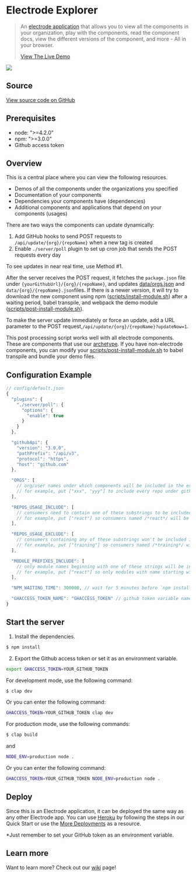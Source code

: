 # Electrode Explorer

> An [electrode application](https://github.com/electrode-io/electrode-explorer) that allows you to view all the components in your organization, play with the components, read the component docs, view the different versions of the component, and more - All in your browser.
>
> [View The Live Demo](https://electrode-explorer.herokuapp.com/)

![](http://www.electrode.io/img/electrode-explorer.png)

## Source

[View source code on GitHub](https://github.com/electrode-io/electrode-explorer)

## Prerequisites

-   node: ">=4.2.0"
-   npm: ">=3.0.0"
-   Github access token

## Overview

This is a central place where you can view the following resources.

-   Demos of all the components under the organizations you specified
-   Documentation of your components
-   Dependencies your components have (dependencies)
-   Additional components and applications that depend on your components (usages)

There are two ways the components can update dynamically:

1.  Add GitHub hooks to send POST requests to `/api/update/{org}/{repoName}` when a new tag is created
2.  Enable `./server/poll` plugin to set up cron job that sends the POST requests every day

To see updates in near real time, use Method #1.

After the server receives the POST request, it  fetches the `package.json` file under `{yourGithubUrl}/{org}/{repoName}`, and updates [data/orgs.json](https://github.com/electrode-io/electrode-explorer/blob/master/data/orgs.json) and `data/{org}/{repoName}.json`files. If there is a newer version, it will try to download the new component using npm ([scripts/install-module.sh](https://github.com/electrode-io/electrode-explorer/blob/master/scripts/install-module.sh)) after a waiting period, babel transpile, and webpack the demo module ([scripts/post-install-module.sh](https://github.com/electrode-io/electrode-explorer/blob/master/scripts/post-install-module.sh)).

To make the server update immediately or force an update, add a URL parameter to the POST request,`/api/update/{org}/{repoName}?updateNow=1`.

This post processing script works well with all electrode components. These are components that use our [archetype](https://github.com/electrode-io/electrode-archetype-react-component). If you have non-electrode components, you can modify your [scripts/post-install-module.sh](https://github.com/electrode-io/electrode-explorer/blob/master/scripts/post-install-module.sh) to babel transpile and bundle your demo files.

## Configuration Example

```js
// config/default.json
{
  "plugins": {
    "./server/poll": {
      "options": {
        "enable": true
      }
    }
  },

  "githubApi": {
    "version": "3.0.0",
    "pathPrefix": "/api/v3",
    "protocol": "https",
    "host": "github.com"
  },

  "ORGS": [
    // org/user names under which components will be included in the explorer
    // for example, put ["xxx", "yyy"] to include every repo under github.com/xxx and github.com/yyy
  ],

  "REPOS_USAGE_INCLUDE": [
    // consumers need to contain one of these substrings to be included in usages
    // for example, put ["react"] so consumers named /*react*/ will be included in usages
  ],

  "REPOS_USAGE_EXCLUDE": [
    // consumers containing any of these substrings won't be included in usages
    // for example, put ["training"] so consumers named /*training*/ will be excluded in usages
  ],

  "MODULE_PREFIXES_INCLUDE": [
    // only module names beginning with one of these strings will be included in dependencies
    // for example, put ["react"] so only modules with name starting with "react" will be included in dependencies
  ],

  "NPM_WAITING_TIME": 300000, // wait for 5 minutes before `npm install`

  "GHACCESS_TOKEN_NAME": "GHACCESS_TOKEN" // github token variable name, your token would be accessible via `process.env["GHACCESS_TOKEN"]`
}
```

## Start the server

1. Install the dependencies.

```bash
$ npm install
```

2. Export the Github access token or set it as an environment variable.

```bash
export GHACCESS_TOKEN=YOUR_GITHUB_TOKEN
```

For development mode, use the following command:

```bash
$ clap dev
```

Or you can enter the following command:

```bash
GHACCESS_TOKEN=YOUR_GITHUB_TOKEN clap dev
```

For production mode, use the following commands:

```bash
$ clap build
```

and

```bash
NODE_ENV=production node .
```

Or you can enter the following command:

```bash
GHACCESS_TOKEN=YOUR_GITHUB_TOKEN NODE_ENV=production node .
```

## Deploy

Since this is an Electrode application, it can be deployed the same way as any other Electrode app. You can use [Heroku](/chapter1/further-develop-app/deploy-your-app.md) by following the steps in our Quick Start or use the [More Deployments](/chapter1/intermediate/more-deployments.md) as a resource.

\*Just remember to set your GitHub token as an environment variable.

## Learn more

Want to learn more? Check out our [wiki](https://github.com/electrode-io/electrode-explorer/wiki) page!
